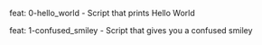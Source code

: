 feat: 0-hello_world - Script that prints Hello World

feat: 1-confused_smiley - Script that gives you a confused smiley
